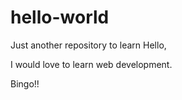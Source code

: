 # hello-world
Just another repository to learn
Hello,

I would love to learn web development.

Bingo!!
